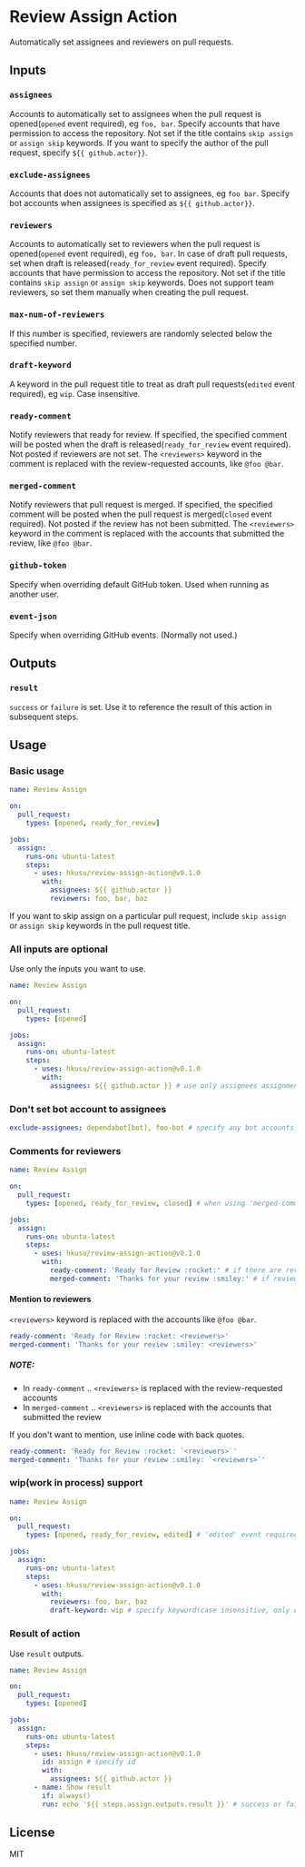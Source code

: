 # Review Assign Action

Automatically set assignees and reviewers on pull requests.

## Inputs

### `assignees`

Accounts to automatically set to assignees when the pull request is opened(`opened` event required), eg `foo, bar`. Specify accounts that have permission to access the repository. Not set if the title contains `skip assign` or `assign skip` keywords. If you want to specify the author of the pull request, specify `${{ github.actor}}`.

### `exclude-assignees`

Accounts that does not automatically set to assignees, eg `foo bar`. Specify bot accounts when assignees is specified as `${{ github.actor}}`.

### `reviewers`

Accounts to automatically set to reviewers when the pull request is opened(`opened` event required), eg `foo, bar`. In case of draft pull requests, set when draft is released(`ready_for_review` event required). Specify accounts that have permission to access the repository. Not set if the title contains `skip assign` or `assign skip` keywords. Does not support team reviewers, so set them manually when creating the pull request.
    
### `max-num-of-reviewers`

If this number is specified, reviewers are randomly selected below the specified number.
    
### `draft-keyword`

A keyword in the pull request title to treat as draft pull requests(`edited` event required), eg `wip`. Case insensitive.

### `ready-comment`

Notify reviewers that ready for review. If specified, the specified comment will be posted when the draft is released(`ready_for_review` event required). Not posted if reviewers are not set. The `<reviewers>` keyword in the comment is replaced with the review-requested accounts, like `@foo @bar`.

### `merged-comment`

Notify reviewers that pull request is merged. If specified, the specified comment will be posted when the pull request is merged(`closed` event required). Not posted if the review has not been submitted. The `<reviewers>` keyword in the comment is replaced with the accounts that submitted the review, like `@foo @bar`.

### `github-token`

Specify when overriding default GitHub token. Used when running as another user.

### `event-json`

Specify when overriding GitHub events. (Normally not used.)
    
## Outputs

### `result`

`success` or `failure` is set. Use it to reference the result of this action in subsequent steps.

## Usage

### Basic usage

```yaml
name: Review Assign

on:
  pull_request:
    types: [opened, ready_for_review]

jobs:
  assign:
    runs-on: ubuntu-latest
    steps:
      - uses: hkusu/review-assign-action@v0.1.0
        with:
          assignees: ${{ github.actor }}
          reviewers: foo, bar, baz
```

If you want to skip assign on a particular pull request, include `skip assign` or `assign skip` keywords in the pull request title.

### All inputs are optional

Use only the inputs you want to use.

```yaml
name: Review Assign

on:
  pull_request:
    types: [opened]

jobs:
  assign:
    runs-on: ubuntu-latest
    steps:
      - uses: hkusu/review-assign-action@v0.1.0
        with:
          assignees: ${{ github.actor }} # use only assignees assignments
```

### Don't set bot account to assignees

```yaml
exclude-assignees: dependabot[bot], foo-bot # specify any bot accounts
```

### Comments for reviewers

```yaml
name: Review Assign

on:
  pull_request:
    types: [opened, ready_for_review, closed] # when using 'merged-comment', 'closed' event is required

jobs:
  assign:
    runs-on: ubuntu-latest
    steps:
      - uses: hkusu/review-assign-action@v0.1.0
        with:
          ready-comment: 'Ready for Review :rocket:' # if there are reviewers, posted when draft is released
          merged-comment: 'Thanks for your review :smiley:' # if reviewed, posted when merged
```

#### Mention to reviewers

`<reviewers>` keyword is replaced with the accounts like `@foo @bar`.


```yaml
ready-comment: 'Ready for Review :rocket: <reviewers>'
merged-comment: 'Thanks for your review :smiley: <reviewers>'
```

##### *NOTE:* 

- In `ready-comment` .. `<reviewers>` is replaced with the review-requested accounts
- In `merged-comment` .. `<reviewers>` is replaced with the accounts that submitted the review

If you don't want to mention, use inline code with back quotes.

```yaml
ready-comment: 'Ready for Review :rocket: `<reviewers>`'
merged-comment: 'Thanks for your review :smiley: `<reviewers>`'
```

### wip(work in process) support

```yaml
name: Review Assign

on:
  pull_request:
    types: [opened, ready_for_review, edited] # 'edited' event required

jobs:
  assign:
    runs-on: ubuntu-latest
    steps:
      - uses: hkusu/review-assign-action@v0.1.0
        with:
          reviewers: foo, bar, baz
          draft-keyword: wip # specify keyword(case insensitive, only one can be specified).
```

### Result of action

Use `result` outputs.

```yaml
name: Review Assign

on:
  pull_request:
    types: [opened]

jobs:
  assign:
    runs-on: ubuntu-latest
    steps:
      - uses: hkusu/review-assign-action@v0.1.0
        id: assign # specify id
        with:
          assignees: ${{ github.actor }}
      - name: Show result
        if: always()
        run: echo '${{ steps.assign.outputs.result }}' # success or failure
```

## License

MIT
